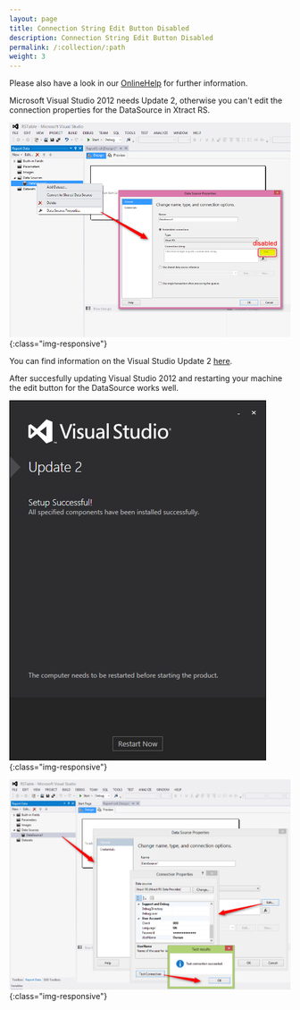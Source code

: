 ```yaml
---
layout: page
title: Connection String Edit Button Disabled
description: Connection String Edit Button Disabled
permalink: /:collection/:path
weight: 3
---
```


Please also have a look in our [OnlineHelp](https://help.theobald-software.com/en/) for further information.

Microsoft Visual Studio 2012 needs Update 2, otherwise you can't edit the connection properties for the DataSource in Xtract RS.

![VS2012-XtractIS-Data-Sources-Properties-disabled](/img/contents/VS2012-XtractIS-Data-Sources-Properties-disabled.png){:class="img-responsive"}

You can find information on the Visual Studio Update 2 [here](https://support.microsoft.com/en-us/help/2927432/description-of-visual-studio-2013-update-2).

After succesfully updating Visual Studio 2012 and restarting your machine the edit button for the DataSource works well.

![VS2012-Update-OK](/img/contents/VS2012-Update-OK.png){:class="img-responsive"}

![Success-after-Update](/img/contents/Success-after-Update.png){:class="img-responsive"}